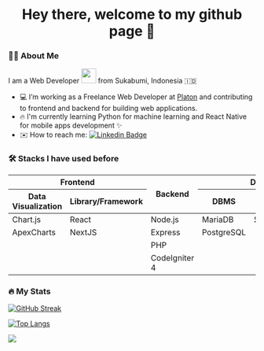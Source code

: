 
<div align="center">
  
  # Hey there, welcome to my github page 👋
  
</div>

### 👨‍💻 About Me

I am a Web Developer <img src="https://media.giphy.com/media/WUlplcMpOCEmTGBtBW/giphy.gif" width="30"> from Sukabumi, Indonesia 🇮🇩

- 💻 I’m working as a Freelance Web Developer at [Platon](http://platon.co.id/) and contributing to frontend and backend for building web applications.
- 🔥 I'm currently learning Python for machine learning and React Native for mobile apps development ✨
- ✉️ How to reach me: [![Linkedin Badge](https://img.shields.io/badge/-fikri-blue?style=flat&logo=Linkedin&logoColor=white)](https://www.linkedin.com/in/muhammad-fikri-syahid/)

### 🛠 Stacks I have used before
<table>
  <thead>
    <tr>
      <th colspan="2">Frontend</th>
      <th rowspan="2">Backend</th>
      <th colspan="3">Database</th>
      <th rowspan="2">CSS Frameworks</th>
    </tr>
    <tr>
      <th>Data Visualization</th>
      <th>Library/Framework</th>
      <th>DBMS</th>
      <th>Cloud</th>
      <th>ORM</th>
    </tr>
  </thead>
  <tbody>
    <tr>
      <td>Chart.js</td>
      <td>React</td>
      <td>Node.js</td>
      <td>MariaDB</td>
      <td>Supabase</td>
      <td>Prisma</td>
      <td>Mantine</td>
    </tr>
    <tr>
      <td>ApexCharts</td>
      <td>NextJS</td>
      <td>Express</td>
      <td>PostgreSQL</td>
      <td></td>
      <td>Sequelize</td>
      <td>Material UI</td>
    </tr>
    <tr>
      <td></td>
      <td></td>
      <td>PHP</td>
      <td></td>
      <td></td>
      <td></td>
      <td>Bootstrap</td>
    </tr>
    <tr>
      <td></td>
      <td></td>
      <td>CodeIgniter 4</td>
      <td></td>
      <td></td>
      <td></td>
      <td></td>
    </tr>
  </tbody>
</table>



### 🔥 My Stats
[![GitHub Streak](http://github-readme-streak-stats.herokuapp.com?user=fikrisyahid&theme=dark&background=000000)](https://git.io/streak-stats)

[![Top Langs](https://github-readme-stats.vercel.app/api/top-langs/?username=fikrisyahid&layout=compact&theme=vision-friendly-dark)](https://github.com/anuraghazra/github-readme-stats)

<img src="https://komarev.com/ghpvc/?username=fikrisyahid&style=flat-square&color=blue" />

